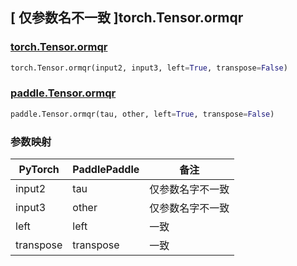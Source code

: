 ## [ 仅参数名不一致 ]torch.Tensor.ormqr

### [torch.Tensor.ormqr](https://pytorch.org/docs/stable/generated/torch.Tensor.orgqr.html#torch.Tensor.orgqr)

```python
torch.Tensor.ormqr(input2, input3, left=True, transpose=False)
```

### [paddle.Tensor.ormqr](https://www.paddlepaddle.org.cn/documentation/docs/zh/api/paddle/Tensor_cn.html#tensor)

```python
paddle.Tensor.ormqr(tau, other, left=True, transpose=False)
```

### 参数映射

| PyTorch       | PaddlePaddle | 备注                                                   |
| ------------- | ------------ | ------------------------------------------------------ |
| input2         | tau         | 仅参数名字不一致 |
| input3     | other         | 仅参数名字不一致 |
| left     | left         | 一致 |
| transpose     | transpose         | 一致 |
